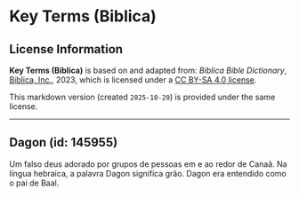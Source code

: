 # Key Terms (Biblica)

## License Information

**Key Terms (Biblica)** is based on and adapted from: _Biblica Bible Dictionary_, [Biblica, Inc.](https://www.biblica.com/), 2023, which is licensed under a [CC BY-SA 4.0 license](https://creativecommons.org/licenses/by-sa/4.0/legalcode.en).

This markdown version (created `2025-10-20`) is provided under the same license.



--------------------------------

## Dagon (id: 145955)

Um falso deus adorado por grupos de pessoas em e ao redor de Canaã. Na língua hebraica, a palavra Dagon significa grão. Dagon era entendido como o pai de Baal.


